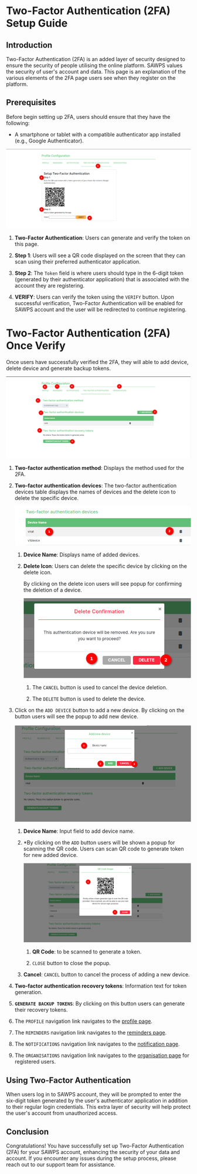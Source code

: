 # Two-Factor Authentication (2FA) Setup Guide

## Introduction

Two-Factor Authentication (2FA) is an added layer of security designed to ensure the security of people utilising the online platform. SAWPS values the security of user's account and data. This page is an explanation of the various elements of the 2FA page users see when they register on the platform.

## Prerequisites

Before begin setting up 2FA, users should ensure that they have the following:

* A smartphone or tablet with a compatible authenticator app installed (e.g., Google Authenticator).

![TWO-FACTOR-AUTHENTICATION](./img/setup-2fa-1.png)

1. **Two-Factor Authentication**: Users can generate and verify the token on this page.

2. **Step 1**: Users will see a QR code displayed on the screen that they can scan using their preferred authenticator application.
3. **Step 2**: The `Token` field is where users should type in the 6-digit token (generated by their authenticator application) that is associated with the account they are registering.
4. **VERIFY**: Users can verify the token using the `VERIFY` button. Upon successful verification, Two-Factor Authentication will be enabled for SAWPS account and the user will be redirected to continue registering.

# Two-Factor Authentication (2FA) Once Verify

Once users have successfully verified the 2FA, they will able to add device, delete device and generate backup tokens.

![Two-Factor Authentication (2FA) Once Verify](./img/setup-2fa-2.png)

1. **Two-factor authentication method**: Displays the method used for the 2FA.

2. **Two-factor authentication devices**: The two-factor authentication devices table displays the names of devices and the delete icon to delete the specific device.

    ![Two-factor authentication devices table](./img/setup-2fa-5.png)

    1. **Device Name**: Displays name of added devices.

    2. **Delete Icon**: Users can delete the specific device by clicking on the delete icon.

        By clicking on the delete icon users will see popup for confirming the deletion of a device.

        ![Delete Confirmation](./img/setup-2fa-6.png)

        1. The `CANCEL` button is used to cancel the device deletion.

        2. The `DELETE` button is used to delete the device.

3. Click on the `ADD DEVICE` button to add a new device. By clicking on the button users will see the popup to add new device.

    ![Add Device](./img/setup-2fa-3.png)

    1. **Device Name**: Input field to add device name.

    2. *By clicking on the `ADD` button users will be shown a popup for scanning the QR code. Users can scan QR code to generate token for new added device.

        ![QR Scan](./img/setup-2fa-4.png)

        1. **QR Code**: to be scanned to generate a token.

        2. `CLOSE` button to close the popup.

    3. **Cancel**: `CANCEL` button to cancel the process of adding a new device.

4. **Two-factor authentication recovery tokens**: Information text for token generation.

5. **`GENERATE BACKUP TOKENS`**: By clicking on this button users can generate their recovery tokens.

6. The `PROFILE` navigation link navigates to the [profile page](../user-profile/profile-page.md).

7. The `REMINDERS` navigation link navigates to the [reminders page](../user-profile/reminders.md).

8. The `NOTIFICATIONS` navigation link navigates to the [notification page](../user-profile/notifications.md).

9. The `ORGANISATIONS` navigation link navigates to the [organisation page](../user-profile/organisation-page.md) for registered users.

## Using Two-Factor Authentication

When users log in to SAWPS account, they will be prompted to enter the six-digit token generated by the user's authenticator application in addition to their regular login credentials. This extra layer of security will help protect the user's account from unauthorized access.

## Conclusion

Congratulations! You have successfully set up Two-Factor Authentication (2FA) for your SAWPS account, enhancing the security of your data and account. If you encounter any issues during the setup process, please reach out to our support team for assistance.

